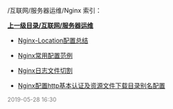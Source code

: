 /互联网/服务器运维/Nginx 索引：


**[上一级目录/互联网/服务器运维](/互联网/服务器运维/index.md)**

- [Nginx-Location配置总结](/互联网/服务器运维/Nginx/Nginx-Location配置总结.md)

- [Nginx常用配置范例](/互联网/服务器运维/Nginx/Nginx常用配置范例.md)

- [Nginx日志文件切割](/互联网/服务器运维/Nginx/Nginx日志文件切割.md)

- [Nginx配置http基本认证及资源文件下载目录别名配置](/互联网/服务器运维/Nginx/Nginx配置http基本认证及资源文件下载目录别名配置.md)


<font size=2 color='grey'> 2019-05-28 16:30 </font>